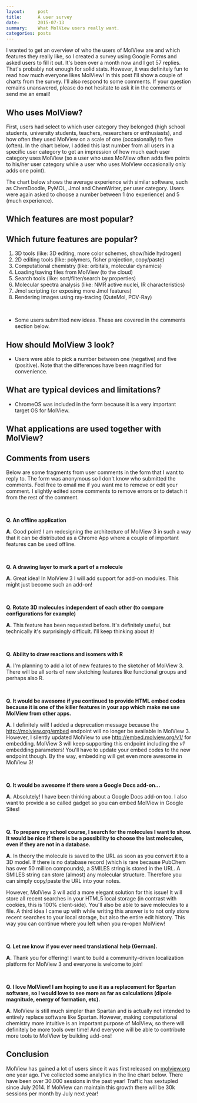 ```yaml
---
layout:     post
title:      A user survey
date:       2015-07-13
summary:    What MolView users really want.
categories: posts
---
```


I wanted to get an overview of who the users of MolView are and which features
they really like, so I created a survey using Google Forms and asked users to
fill it out. It's been over a month now and I got 57 replies. That's probably
not enough for solid stats. However, it was definitely fun to read how much
everyone likes MolView! In this post I'll show a couple of charts from the
survey. I'll also respond to some comments. If your question remains unanswered,
please do not hesitate to ask it in the comments or send me an email!

Who uses MolView?
-----------------
First, users had select to which user category they belonged (high school
students, university students, teachers, researchers or enthusiasts), and how
often they used MolView on a scale of one (occasionally) to five (often). In the
chart below, I added this last number from all users in a specific user category
to get an impression of how much each user category uses MolView (so a user who
uses MolView often adds five points to his/her user category while a user who
uses MolView occasionally only adds one point).

<canvas class="chartjs-chart" data-chart-source="/charts/2015-07-13-user-representation.json" height="200"></canvas>

The chart below shows the average experience with similar software, such as
ChemDoodle, PyMOL, Jmol and ChemWriter, per user category. Users were again
asked to choose a number between 1 (no experience) and 5 (much experience).

<canvas class="chartjs-chart" data-chart-source="/charts/2015-07-13-user-experience.json" height="250"></canvas>

Which features are most popular?
--------------------------------

<canvas class="chartjs-chart" data-chart-source="/charts/2015-07-13-feature-usage.json" height="250"></canvas>

Which future features are popular?
----------------------------------
<canvas class="chartjs-chart" data-chart-source="/charts/2015-07-13-next-features.json" height="250"></canvas>

1. 3D tools (like: 3D editing, more color schemes, show/hide hydrogen)
2. 2D editing tools (like: polymers, fisher projection, copy/paste)
3. Computational chemistry (like: orbitals, molecular dynamics)
4. Loading/saving files from MolView (to the cloud)
5. Search tools (like: sort/filter/search by properties)
6. Molecular spectra analysis (like: NMR active nuclei, IR characteristics)
7. Jmol scripting (or exposing more Jmol features)
8. Rendering images using ray-tracing (QuteMol, POV-Ray)

<br/>

<ul class="remark">
  <li>Some users submitted new ideas. These are covered in the comments section below.</li>
</ul>

How should MolView 3 look?
--------------------------

<canvas class="chartjs-chart" data-chart-source="/charts/2015-07-13-new-design.json" height="250"></canvas>

<ul class="remark">
  <li>Users were able to pick a number between one (negative) and five (positive). Note that the differences have been magnified for convenience.</li>
</ul>

What are typical devices and limitations?
-----------------------------------------

<canvas class="chartjs-chart" data-chart-source="/charts/2015-07-13-devices.json" height="250"></canvas>

<ul class="remark">
  <li>ChromeOS was included in the form because it is a very important target OS for MolView.</li>
</ul>

What applications are used together with MolView?
-------------------------------------------------

<canvas class="chartjs-chart" data-chart-source="/charts/2015-07-13-other-programs.json" height="250"></canvas>

Comments from users
-------------------
Below are some fragments from user comments in the form that I want to reply to.
The form was anonymous so I don't know who submitted the comments. Feel free to
email me if you want me to remove or edit your comment. I slightly edited some
comments to remove errors or to detach it from the rest of the comment.

<br/>

**Q. An offline application**

**A.** Good point! I am redesigning the architecture of MolView 3 in such a way
that it can be distributed as a Chrome App where a couple of important features
can be used offline.

<br/>

**Q. A drawing layer to mark a part of a molecule**

**A.** Great idea! In MolView 3 I will add support for add-on modules. This
might just become such an add-on!

<br/>

**Q. Rotate 3D molecules independent of each other (to compare configurations
for example)**

**A.** This feature has been requested before. It's definitely useful, but
technically it's surprisingly difficult. I'll keep thinking about it!

<br/>

**Q. Ability to draw reactions and isomers with R**

**A.** I'm planning to add a lot of new features to the sketcher of MolView 3.
There will be all sorts of new sketching features like functional groups and
perhaps also R.

<br/>

**Q. It would be awesome if you continued to provide HTML embed codes because it
is one of the killer features in your app which make me use MolView from other
apps.**

**A.** I definitely will! I added a deprecation message because the <u>http://molview.org/embed</u>
endpoint will no longer be available in MolView 3. However, I silently updated
MolView to use <u>http://embed.molview.org/v1/</u> for embedding. MolView 3 will
keep supporting this endpoint including the *v1* embedding parameters! You'll
have to update your embed codes to the new endpoint though. By the way,
embedding will get even more awesome in MolView 3!

<br/>

**Q. It would be awesome if there were a Google Docs add-on&hellip;**

**A.** Absolutely! I have been thinking about a Google Docs add-on too. I also
want to provide a so called gadget so you can embed MolView in Google Sites!

<br/>

**Q. To prepare my school course, I search for the molecules I want to show. It
would be nice if there is be a possibility to choose the last molecules, even if
they are not in a database.**

**A.** In theory the molecule is saved to the URL as soon as you convert it to a
3D model. If there is no database record (which is rare because PubChem has over
50 million compounds), a SMILES string is stored in the URL. A SMILES string can
store (almost) any molecular structure. Therefore you can simply copy/paste the
URL into your notes.

However, MolView 3 will add a more elegant solution for this issue! It will
store all recent searches in your HTML5 local storage (in contrast with cookies,
this is 100% client-side). You'll also be able to save molecules to a file. A
third idea I came up with while writing this answer is to not only store recent
searches to your local storage, but also the entire edit history. This way you
can continue where you left when you re-open MolView!

<br/>

**Q. Let me know if you ever need translational help (German).**

**A.** Thank you for offering! I want to build a community-driven localization
platform for MolView 3 and everyone is welcome to join!

<br/>

**Q. I love MolView! I am hoping to use it as a replacement for Spartan
software, so I would love to see more as far as calculations (dipole magnitude,
energy of formation, etc).**

**A.** MolView is still much simpler than Spartan and is actually not intended
to entirely replace software like Spartan. However, making computational
chemistry more intuitive is an important purpose of MolView, so there will
definitely be more tools over time! And everyone will be able to contribute more
tools to MolView by building add-ons!

Conclusion
----------
MolView has gained a lot of users since it was first released on
<u>molview.org</u> one year ago. I've collected some analytics in the line chart
below. There have been over 30.000 sessions in the past year! Traffic has
sextupled since July 2014. If MolView can maintain this growth there will be 30k
sessions per month by July next year!

<canvas class="chartjs-chart" data-chart-source="/charts/2015-07-13-analytics.json" height="250"></canvas>


